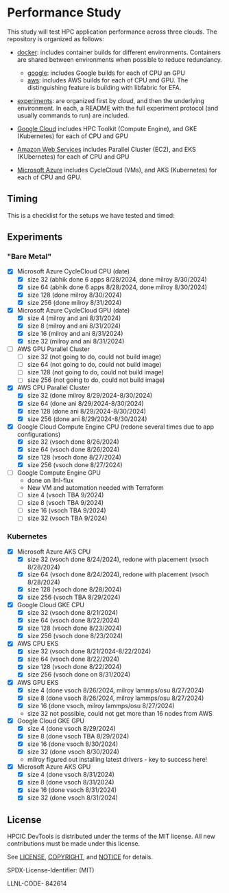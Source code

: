 # Performance Study

This study will test HPC application performance across three clouds. The repository is organized as follows:

- [docker](docker): includes container builds for different environments. Containers are shared between environments when possible to reduce redundancy.
  - [google](docker/google): includes Google builds for each of CPU an GPU
  - [aws](docker/aws): includes AWS builds for each of CPU and GPU. The distinguishing feature is building with libfabric for EFA.

- [experiments](experiments): are organized first by cloud, and then the underlying environment. In each, a README with the full experiment protocol (and usually commands to run) are included.
 - [Google Cloud](experiments/google) includes HPC Toolkit (Compute Engine), and GKE (Kubernetes) for each of CPU and GPU
 - [Amazon Web Services](experiments/aws) includes Parallel Cluster (EC2), and EKS (KUbernetes) for each of CPU and GPU
 - [Microsoft Azure](experiments/azure) includes CycleCloud (VMs), and AKS (Kubernetes) for each of CPU and GPU.

## Timing

This is a checklist for the setups we have tested and timed:

## Experiments

### "Bare Metal"

- [x] Microsoft Azure CycleCloud CPU (date)
  - [x] size 32 (abhik done 6 apps 8/28/2024, done milroy 8/30/2024)
  - [x] size 64 (abhik done 6 apps 8/28/2024, done milroy 8/30/2024)
  - [x] size 128 (done milroy 8/30/2024)
  - [x] size 256 (done milroy 8/31/2024)
- [x] Microsoft Azure CycleCloud GPU (date)
  - [x] size 4 (milroy and ani 8/31/2024)
  - [x] size 8 (milroy and ani 8/31/2024)
  - [x] size 16 (milroy and ani 8/31/2024)
  - [x] size 32 (milroy and ani 8/31/2024)
- [ ] AWS GPU Parallel Cluster
  - [ ] size 32 (not going to do, could not build image)
  - [ ] size 64 (not going to do, could not build image)
  - [ ] size 128 (not going to do, could not build image)
  - [ ] size 256 (not going to do, could not build image)
- [x] AWS CPU Parallel Cluster
  - [x] size 32 (done milroy 8/29/2024-8/30/2024)
  - [x] size 64 (done ani 8/29/2024-8/30/2024)
  - [x] size 128 (done ani 8/29/2024-8/30/2024)
  - [x] size 256 (done ani 8/29/2024-8/30/2024)
- [x] Google Cloud Compute Engine CPU (redone several times due to app configurations)
  - [x] size 32 (vsoch done 8/26/2024)
  - [x] size 64 (vsoch done 8/26/2024)
  - [x] size 128 (vsoch done 8/27/2024)
  - [x] size 256 (vsoch done 8/27/2024)
- [ ] Google Compute Engine GPU
  - done on llnl-flux
  - New VM and automation needed with Terraform 
  - [ ] size 4 (vsoch TBA 9/2024)
  - [ ] size 8 (vsoch TBA 9/2024)
  - [ ] size 16 (vsoch TBA 9/2024)
  - [ ] size 32 (vsoch TBA 9/2024)

### Kubernetes

- [x] Microsoft Azure AKS CPU
  - [x] size 32 (vsoch done 8/24/2024), redone with placement (vsoch 8/28/2024)
  - [x] size 64 (vsoch done 8/24/2024), redone with placement (vsoch 8/28/2024)
  - [x] size 128 (vsoch done 8/28/2024)
  - [x] size 256 (vsoch TBA 8/29/2024)
- [x] Google Cloud GKE CPU
  - [x] size 32 (vsoch done 8/21/2024)
  - [x] size 64 (vsoch done 8/22/2024)
  - [x] size 128 (vsoch done 8/23/2024)
  - [x] size 256 (vsoch done 8/23/2024)
- [x] AWS CPU EKS
  - [x] size 32 (vsoch done 8/21/2024-8/22/2024)
  - [x] size 64  (vsoch done 8/22/2024) 
  - [x] size 128 (vsoch done 8/22/2024) 
  - [x] size 256 (vsoch done on 8/31/2024)
- [x] AWS GPU EKS
  - [x] size 4 (done vsoch 8/26/2024, milroy lammps/osu 8/27/2024)
  - [x] size 8 (done vsoch 8/26/2024, milroy lammps/osu 8/27/2024)
  - [x] size 16 (done vsoch, milroy lammps/osu 8/27/2024)
  - size 32 not possible, could not get more than 16 nodes from AWS
- [x] Google Cloud GKE GPU
  - [x] size 4 (done vsoch 8/29/2024)
  - [x] size 8 (done vsoch TBA 8/29/2024)
  - [x] size 16 (done vsoch 8/30/2024)
  - [x] size 32 (done vsoch 8/30/2024)
   - milroy figured out installing latest drivers - key to success here!
- [x] Microsoft Azure AKS GPU
  - [x] size 4 (done vsoch 8/31/2024)
  - [x] size 8 (done vsoch 8/31/2024)
  - [x] size 16 (done vsoch 8/31/2024)
  - [x] size 32 (done vsoch 8/31/2024)

## License

HPCIC DevTools is distributed under the terms of the MIT license.
All new contributions must be made under this license.

See [LICENSE](https://github.com/converged-computing/cloud-select/blob/main/LICENSE),
[COPYRIGHT](https://github.com/converged-computing/cloud-select/blob/main/COPYRIGHT), and
[NOTICE](https://github.com/converged-computing/cloud-select/blob/main/NOTICE) for details.

SPDX-License-Identifier: (MIT)

LLNL-CODE- 842614
